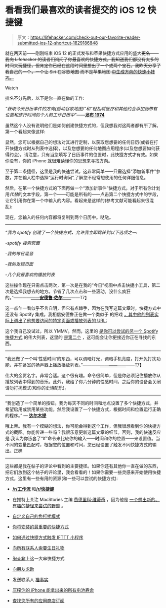 # 看看我们最喜欢的读者提交的 iOS 12 快捷键

> 原文：<https://lifehacker.com/check-out-our-favorite-reader-submitted-ios-12-shortcut-1829186848>

就在两天前——刚刚结束 iOS 12 的正式发布和苹果快捷方式应用的盛大~~更名——我向 Lifehacker 的读者们询问了你最喜欢的快捷方式。我知道我们都没有太多的时间来玩捷径，但肯定你已经在这段时间里想出了一个或两个宝石。我昨天分享了我自己的一个，一个让 Siri 在谷歌地图 而不是苹果地图 [中生成方向的快速小技巧。](https://lifehacker.com/the-best-ways-to-use-google-maps-with-apples-carplay-1829173067)~~

Watch

排名不分先后，以下是你一直在做的工作:

*“获取今天日历事件的方向(启动谷歌地图)”*和*“轻松将医疗和其他约会添加到带有位置和旅行时间的个人和工作日历中”*——[**发布 1974**](https://lifehacker.com/1829148360)

虽然这个人没有说明他们是如何创建快捷方式的，但我想我对这两者都有所了解。第一个看起来像这样:

显然，您可以根据自己的想法对其进行定制，以获取您想要的任何日历(或者在打开快捷方式时从列表中选择)，以及您想要的任何地图应用程序(以及您想要如何获得约会)。请注意，只有当您填写了日历事件的位置时，此快捷方式才有效。如果你没有，你的 iPhone 就很难读懂你的思想来寻找方向。

至于第二条捷径，这里是我的快速尝试。这非常简单——只需选择“添加新事件”参数，并在输入栏中选择“运行时询问”,了解您不经常想使用的任何详细信息。

然后，在第一个快捷方式的下面再做一个“添加新事件”快捷方式。对于所有你计划用*代替*的文本字段，第一个——可能是所有的——点击第二个快捷方式中的字段，让它引用你在第一个中输入的内容。看起来是这样的(参考文献可能看起来很混乱):

现在，您输入的任何内容都将复制到两个日历中。哒哒。

* * *

*“我为 spotify 创建了一个快捷方式，允许我立即跳转到以下选项之一:*

*-spotify 搜索页面*

*-我的每日混音*

*-我的发现页面*

*-几个我最喜欢的播放列表*

这些操作现在只需点击两次，第一次是在我的“今日”视图中点击快捷小工具，第二次是选择我想去的地方。节省了几次点击和一些滚动。没什么疯狂的。”————[——**安德鲁·佐尔**——](https://lifehacker.com/1829167681)——T7】

这一点乍一看似乎不言自明，但它有点棘手，因为在我写这篇文章时，快捷方式中还没有 Spotify 集成。我相信安德鲁正在做一个类似于 的把戏 [，其中他的列表实际上调出了他想要访问的特定页面或播放列表的 URL:](https://www.reddit.com/r/ios/comments/9gmms7/anyone_figured_out_how_to_use_siri_shortcuts_with/)

这个我自己没试过，所以 YMMV。然而，这里的 [是你可以尝试的另一个 Spotify 快捷方式](https://www.reddit.com/r/shortcuts/comments/9h66k2/) 的伟大列表，这里的 [是第二个](https://www.reddit.com/r/shortcuts/comments/9h5aj6/control_spotify_with_siri/) ，这可能会让你更接近你正在寻找的东西。

* * *

“我还做了一个叫‘性感时间’的东西，可以调暗灯光，调暗手机亮度，打开免打扰功能，并在卧室的扬声器上播放播放列表。”————[——**——**——](https://kinja.com/Techsticles#_ga=2.119715276.595150304.1537412335-801553702.1531498092)——T7】

伟大的金贾名字。非常合适。这个很有趣。命令很简单，但是你必须记住播放你从播放列表中得到的音乐。此外，我给了你六分钟的性感时间，之后你的设备会关闭请勿打扰模式(和你的史诗配乐)。

* * *

“我创造了一个简单的按钮。我为每天不同的时间和地点设置了多个快捷方式，并希望启用或禁用某些功能。然后我设置了一个快捷方式，根据时间和位置运行正确的程序。” — [**达尔木提**](https://lifehacker.com/1829183069)

哦上帝。我有一个模糊的想法，你可能会得到这个工作，但我很想看到你的快捷方式的截图。你能传递一些吗？我很乐意更新这篇文章的细节。否则，我的快速反应是:我认为你嵌套了“If”命令来比较你的输入——时间和你的位置——来设置值。当不同的变量匹配时，根据您的位置和时间，您已经设置了触发不同快捷方式的输出。正确

* * *

这些都是我在帖子的评论中看到的主要捷径。如果你还有其他你一直在做的东西，把它们放到这个帖子的评论里，我会看看的！如果你需要一些灵感来开始使用快捷方式，这里有一些有用的资源(和一些可以尝试的快捷方式):

*   [**/r/工作流**](https://www.reddit.com/r/workflow/) 和[**/r/快捷键**](https://www.reddit.com/r/shortcuts)

*   在推特上关注 MacStories 主编 [费德里科·维蒂奇](https://twitter.com/viticci/) ，因为他是 [一个想出新的、有趣的捷径来尝试的野兽](https://twitter.com/viticci/status/1014988427845160961) 。
*   [自定义自己的免打扰模式](https://twitter.com/jvzr/status/1042415315316027392)
*   [你将安装的最重要的快捷方式](https://www.reddit.com/r/shortcuts/comments/9gvuix/a_shortcut_to_check_if_youre_listening_to/)
*   [如何通过快捷方式触发 IFTTT 小程序](https://www.macstories.net/ios/how-to-trigger-ifttt-applets-with-ios-12s-new-shortcuts-app-and-siri/)
*   [向所有联系人索要生日礼物](https://twitter.com/migueldeicaza/status/1041869006389559297)
*   [Reddit](https://www.reddit.com/r/shortcuts/comments/9ha09t/here_is_my_library_of_shortcuts_ive/)上这一大串快捷方式
*   [向朋友求助](https://twitter.com/suchnerve/status/1042109562088812544)
*   发送联系人 [猫事实](https://www.icloud.com/shortcuts/19dfcda622f8435182ec53f722f917b9)
*   [压榨你的 iPhone 能拿出来的所有电池寿命](https://www.reddit.com/r/shortcuts/comments/9h9ndw/i_made_a_shortcut_that_intelligently_saves_you/)
*   [查找您所有的应用商店订阅](https://twitter.com/claesjacobsson/status/1042059119291760640)